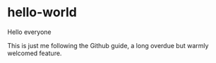 # hello-world

Hello everyone

This is just me following the Github guide, a long overdue but warmly welcomed feature.


